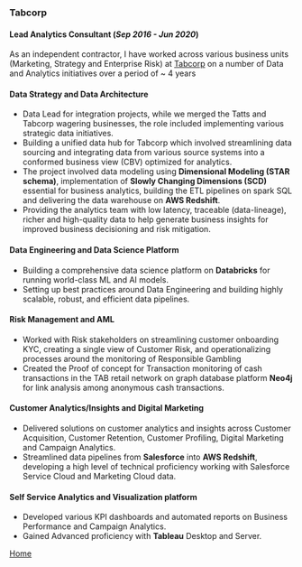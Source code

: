 ### Tabcorp
#### Lead Analytics Consultant (_Sep 2016 - Jun 2020_)

As an independent contractor, I have worked across various business units (Marketing, Strategy and Enterprise Risk) at [Tabcorp](https://www.tabcorp.com.au/) on a number of Data and Analytics initiatives over a period of ~ 4 years

#### Data Strategy and Data Architecture
- Data Lead for integration projects, while we merged the Tatts and Tabcorp wagering businesses, the role included implementing various strategic data initiatives.
- Building a unified data hub for Tabcorp which involved streamlining data sourcing and integrating data from various source systems into a conformed business view (CBV) optimized for analytics.
- The project involved data modeling using **Dimensional Modeling (STAR schema)**, implementation of **Slowly Changing Dimensions (SCD)** essential for business analytics, building the ETL pipelines on spark SQL and delivering the data warehouse on **AWS Redshift**. 
- Providing the analytics team with low latency, traceable (data-lineage), richer and high-quality data to help generate business insights for improved business decisioning and risk mitigation.

#### Data Engineering and Data Science Platform
- Building a comprehensive data science platform on **Databricks** for running world-class ML and AI models.
- Setting up best practices around Data Engineering and building highly scalable, robust, and efficient data pipelines.

#### Risk Management and AML
- Worked with Risk stakeholders on streamlining customer onboarding KYC, creating a single view of Customer Risk, and operationalizing processes around the monitoring of Responsible Gambling
- Created the Proof of concept for Transaction monitoring of cash transactions in the TAB retail network on graph database platform **Neo4j** for link analysis among anonymous cash transactions.

#### Customer Analytics/Insights and Digital Marketing
- Delivered solutions on customer analytics and insights across Customer Acquisition, Customer Retention, Customer Profiling, Digital Marketing and Campaign Analytics.
- Streamlined data pipelines from **Salesforce** into **AWS Redshift**, developing a high level of technical proficiency working with Salesforce Service Cloud and Marketing Cloud data.
  
#### Self Service Analytics and Visualization platform
- Developed various KPI dashboards and automated reports on Business Performance and Campaign Analytics.
- Gained Advanced proficiency with **Tableau** Desktop and Server.


<i class="fa fa-home" style="font-size:16px;color:#0072b1" ></i> <a href="https://arjunxnair.github.io/">Home</a>
